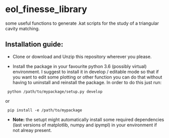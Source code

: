 # eol_finesse_library
some useful functions to generate .kat scripts for the study of a triangular cavity matching.

## Installation guide: 
* Clone or download and Unzip this repository wherever you please.

* Install the package in your favourite python 3.6 (possibly virtual) environment. I suggest to install it in develop / editable mode so that if you want to edit some plotting or other function you can do that without having to uninstall and reinstall the package. In order to do this just run: 

``` python /path/to/mypackage/setup.py develop```

or

``` pip install -e /path/to/mypackage```


* **Note:** the setupt might automatically install some required dependencies (last versions of matplotlib, numpy and ipympl) in your environment if not alreay present.  
